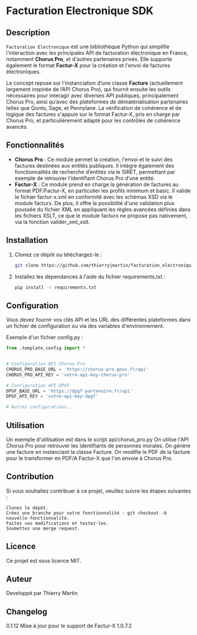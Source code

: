 # Facturation Electronique SDK

## Description
`Facturation Electronique` est une bibliothèque Python qui simplifie l'interaction avec les principales API de facturation électronique en France, notamment **Chorus Pro**, et d'autres partenaires privés. Elle supporte également le format **Factur-X** pour la création et l'envoi de factures électroniques.

Le concept repose sur l'instanciation d’une classe **Facture** (actuellement largement inspirée de l’API Chorus Pro), qui fournit ensuite les outils nécessaires pour interagir avec diverses API publiques, principalement Chorus Pro, ainsi qu’avec des plateformes de dématérialisation partenaires telles que Qonto, Sage, et Pennylane. La vérification de cohérence et de logique des factures s'appuie sur le format Factur-X, pris en charge par Chorus Pro, et particulièrement adapté pour les contrôles de cohérence avancés.

## Fonctionnalités
- **Chorus Pro** : Ce module permet la création, l'envoi et le suivi des factures destinées aux entités publiques. Il intègre également des fonctionnalités de recherche d’entités via le SIRET, permettant par exemple de retrouver l’identifiant Chorus Pro d’une entité.
- **Factur-X** : Ce module prend en charge la génération de factures au format PDF/Factur-X, en particulier les profils minimum et basic. Il valide le fichier factur-x.xml en conformité avec les schémas XSD via le module facturx. De plus, il offre la possibilité d'une validation plus poussée du fichier XML en appliquant les règles avancées définies dans les fichiers XSLT, ce que le module facturx ne propose pas nativement, via la fonction valider_xml_xslt.

## Installation

1. Clonez ce dépôt ou téléchargez-le :

   ```bash
   git clone https://github.com/thierryjmartin/facturation_electronique.git
    ```
   
2. Installez les dépendances à l'aide du fichier requirements.txt :
   ```bash
   pip install -r requirements.txt
    ```
## Configuration

Vous devez fournir vos clés API et les URL des différentes plateformes dans un fichier de configuration ou via des variables d'environnement.

Exemple d'un fichier config.py :
   ```python
from .template_config import *


# Configuration API Chorus Pro
CHORUS_PRO_BASE_URL = 'https://chorus-pro.gouv.fr/api'
CHORUS_PRO_API_KEY = 'votre-api-key-chorus-pro'

# Configuration API DPGF
DPGF_BASE_URL = 'https://dpgf-partenaire.fr/api'
DPGF_API_KEY = 'votre-api-key-dpgf'

# Autres configurations...
   ```

## Utilisation

Un exemple d'utilisation est dans le script api/chorus_pro.py
On utilise l'API Chorus Pro pour retrouver les identifiants de personnes morales.
On génère une facture en instanciant la classe Facture. On modifie le PDF de la facture pour le transformer en PDF/A Factur-X que l'on envoie à Chorus Pro.

## Contribution
Si vous souhaitez contribuer à ce projet, veuillez suivre les étapes suivantes :

    Clonez le dépôt.
    Créez une branche pour votre fonctionnalité : git checkout -b nouvelle-fonctionnalité.
    Faites vos modifications et testez-les.
    Soumettez une merge request.

## Licence
Ce projet est sous licence MIT.

## Auteur
Developpé par Thierry Martin

## Changelog
0.1.12 Mise à jour pour le support de Factur-X 1.0.7.2